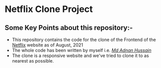 # Netflix Clone Project

## __Some Key Points about this repository:-__
<ul>
<li>This repository contains the code for the clone of the Frontend of the <a href="https://www.netflix.com">Netflix</a> website as of August, 2021</li>
<li>The whole code has been written by myself i.e. <i><a href="https://www.linkedin.com/in/mdadnanhusaain">Md Adnan Hussain</a></i>
<li>The clone is a responsive website and we've tried to clone it to as nearest as possible.</li>
</ul>
